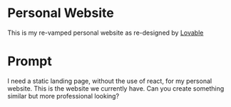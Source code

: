 # Personal Website
This is my re-vamped personal website as re-designed by [Lovable](https://lovable.dev/)


# Prompt
I need a static landing page, without the use of react, for my personal website. This is the website we currently have. Can you create something similar but more professional looking?
